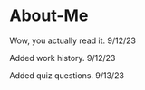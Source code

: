 # About-Me

Wow, you actually read it. 9/12/23

Added work history. 9/12/23

Added quiz questions. 9/13/23